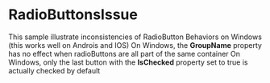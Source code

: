 # RadioButtonsIssue
This sample illustrate  inconsistencies of RadioButton Behaviors on Windows (this works well on Androis and IOS)
On Windows, the **GroupName** property has no effect when radioButtons are all part of the same container
On Windows, only the last button with the **IsChecked** property set to true is actually checked by default
